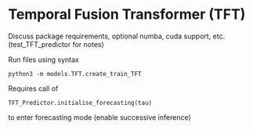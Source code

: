 # Temporal Fusion Transformer (TFT)

Discuss package requirements, optional numba, cuda support, etc. (test_TFT_predictor for notes)

Run files using syntax
```
python3 -m models.TFT.create_train_TFT
```

Requires call of
```
TFT_Predictor.initialise_forecasting(tau)
```
to enter forecasting mode (enable successive inference)
